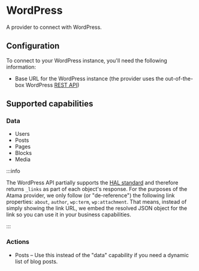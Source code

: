 # WordPress
A provider to connect with WordPress.

## Configuration
To connect to your WordPress instance, you'll need the following information:
* Base URL for the WordPress instance (the provider uses the out-of-the-box WordPress [REST API](https://developer.wordpress.org/rest-api/reference/))

## Supported capabilities

### Data
* Users
* Posts
* Pages
* Blocks
* Media

:::info

The WordPress API partially supports the [HAL standard](https://stateless.co/hal_specification.html) and therefore returns `_links` as part of each object's response. For the purposes of the Atama provider, we only follow (or "de-reference") the following link properties: `about`, `author`, `wp:term`, `wp:attachment`. That means, instead of simply showing the link URL, we embed the resolved JSON object for the link so you can use it in your business capabilities.

:::

### Actions
* Posts – Use this instead of the "data" capability if you need a dynamic list of blog posts.
